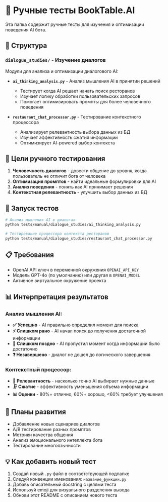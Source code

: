 # 🧪 Ручные тесты BookTable.AI

Эта папка содержит ручные тесты для изучения и оптимизации поведения AI бота.

## 📁 Структура

### `dialogue_studies/` - Изучение диалогов
Модули для анализа и оптимизации диалогового AI:

- **`ai_thinking_analysis.py`** - Анализ мышления AI в принятии решений
  - Тестирует когда AI решает начать поиск ресторанов
  - Изучает логику обработки пользовательских запросов
  - Помогает оптимизировать промпты для более человечного поведения

- **`restaurant_chat_processor.py`** - Тестирование контекстного процессора
  - Анализирует релевантность выбора данных из БД
  - Изучает эффективность сжатия информации
  - Оптимизирует AI-powered выбор контекста

## 🎯 Цели ручного тестирования

1. **Человечность диалогов** - довести общение до уровня, когда пользователь не отличит бота от человека
2. **Оптимизация промптов** - найти идеальные формулировки для AI
3. **Анализ поведения** - понять как AI принимает решения
4. **Контекстная релевантность** - улучшить выбор данных из БД

## 🚀 Запуск тестов

```bash
# Анализ мышления AI в диалогах
python tests/manual/dialogue_studies/ai_thinking_analysis.py

# Тестирование процессора контекста ресторанов
python tests/manual/dialogue_studies/restaurant_chat_processor.py
```

## 📋 Требования

- OpenAI API ключ в переменной окружения `OPENAI_API_KEY`
- Модель GPT-4o (по умолчанию) или другая в `OPENAI_MODEL`
- Активное виртуальное окружение проекта

## 📊 Интерпретация результатов

### Анализ мышления AI:
- **✅ Успешно** - AI правильно определил момент для поиска
- **⚡ Слишком рано** - AI начал поиск до получения достаточной информации
- **🐌 Слишком поздно** - AI пропустил момент когда информации было достаточно
- **❓ Незавершено** - диалог не дошел до логического завершения

### Контекстный процессор:
- **🎯 Релевантность** - насколько точно AI выбирает нужные данные
- **🗜️ Сжатие** - эффективность уменьшения объема информации
- **📊 Оценки** - 80%+ отлично, 60%+ хорошо, <60% требует улучшения

## 🔮 Планы развития

- Добавление новых сценариев диалогов
- A/B тестирование разных промптов
- Метрики качества общения
- Анализ эмоционального интеллекта бота
- Тестирование многоязычности

## 💡 Как добавить новый тест

1. Создай новый `.py` файл в соответствующей подпапке
2. Следуй конвенции именования: `название_функции.py`
3. Добавь описательный docstring с целями теста
4. Используй emoji для визуального разделения вывода
5. Обнови этот README с описанием нового теста 